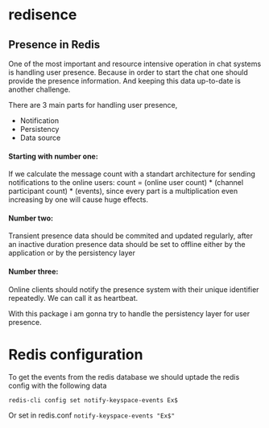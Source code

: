 redisence
=========

Presence in Redis
------------------

One of the most important and resource intensive operation in chat systems is handling user presence.
Because in order to start the chat one should provide the presence information.
And keeping this data up-to-date is another challenge.

There are 3 main parts for handling user presence,
* Notification
* Persistency
* Data source

#### Starting with number one:
If we calculate the message count with a standart architecture for sending notifications to the online users:
count = (online user count) * (channel participant count) * (events), since every part is a
multiplication even increasing by one will cause huge effects.

#### Number two:
Transient presence data should be commited and updated regularly, after an inactive duration presence data should be set to offline
either by the application or by the persistency layer

#### Number three:
Online clients should notify the presence system with their unique identifier repeatedly. We can call it as heartbeat.



With this package i am gonna try to handle the persistency layer for user presence.





# Redis configuration
To get the events from the redis database we should uptade the redis config with the following data

`redis-cli config set notify-keyspace-events Ex$`

Or
set in redis.conf
`notify-keyspace-events "Ex$"`

